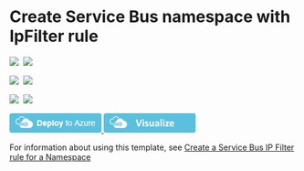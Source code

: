 # Create Service Bus namespace with IpFilter rule

<IMG SRC="https://azurequickstartsservice.blob.core.windows.net/badges/301-servicebus-namespace-ipfilter/PublicLastTestDate.svg" />&nbsp;
<IMG SRC="https://azurequickstartsservice.blob.core.windows.net/badges/301-servicebus-namespace-ipfilter/PublicDeployment.svg" />&nbsp;

<IMG SRC="https://azurequickstartsservice.blob.core.windows.net/badges/301-servicebus-namespace-ipfilter/FairfaxLastTestDate.svg" />&nbsp;
<IMG SRC="https://azurequickstartsservice.blob.core.windows.net/badges/301-servicebus-namespace-ipfilter/FairfaxDeployment.svg" />&nbsp;

<IMG SRC="https://azurequickstartsservice.blob.core.windows.net/badges/301-servicebus-namespace-ipfilter/BestPracticeResult.svg" />&nbsp;
<IMG SRC="https://azurequickstartsservice.blob.core.windows.net/badges/301-servicebus-namespace-ipfilter/CredScanResult.svg" />&nbsp;

<a href="https://portal.azure.com/#create/Microsoft.Template/uri/https%3A%2F%2Fraw.githubusercontent.com%2FAzure%2Fazure-quickstart-templates%2Fmaster%2F301-servicebus-namespace-ipfilter%2Fazuredeploy.json" target="_blank">
    <img src="https://raw.githubusercontent.com/Azure/azure-quickstart-templates/master/1-CONTRIBUTION-GUIDE/images/deploytoazure.png"/>
</a>

<a href="http://armviz.io/#/?load=https%3A%2F%2Fraw.githubusercontent.com%2FAzure%2Fazure-quickstart-templates%2Fmaster%2F301-servicebus-namespace-ipfilter%2Fazuredeploy.json" target="_blank">
    <img src="https://raw.githubusercontent.com/Azure/azure-quickstart-templates/master/1-CONTRIBUTION-GUIDE/images/visualizebutton.png"/>
</a>

For information about using this template, see [Create a Service Bus IP Filter rule for a Namespace](https://docs.microsoft.com/en-us/azure/service-bus-messaging/service-bus-ip-filtering)

